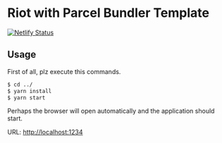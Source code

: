# Riot with Parcel Bundler Template
[![Netlify Status](https://api.netlify.com/api/v1/badges/51924d84-6a82-4021-a946-f8fa2f07181a/deploy-status)](https://app.netlify.com/sites/cranky-goldwasser-a577a3/deploys)
## Usage

First of all, plz execute this commands.

```cmd
$ cd ../
$ yarn install
$ yarn start
```

Perhaps the browser will open automatically and the application should start.

URL: [http://localhost:1234](http://localhost:1234)
